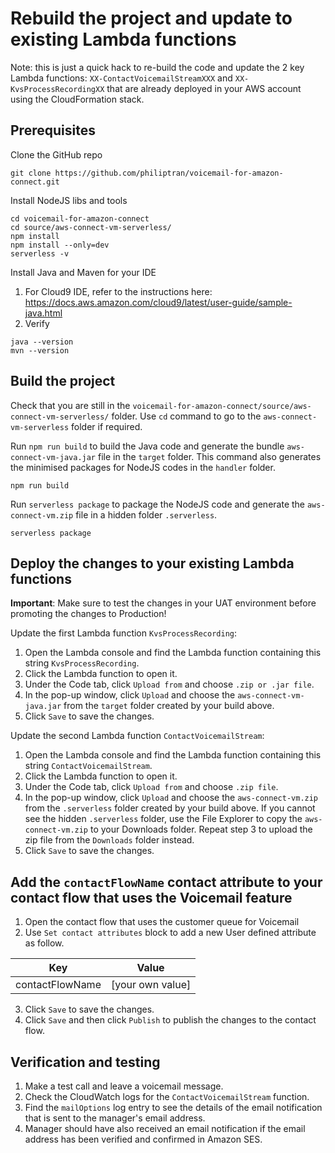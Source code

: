 # Rebuild the project and update to existing Lambda functions

Note: this is just a quick hack to re-build the code and update the 2 key Lambda functions: `XX-ContactVoicemailStreamXXX` and `XX-KvsProcessRecordingXX` that are already deployed in your AWS account using the CloudFormation stack.

## Prerequisites

Clone the GitHub repo

```
git clone https://github.com/philiptran/voicemail-for-amazon-connect.git
```

Install NodeJS libs and tools

```
cd voicemail-for-amazon-connect
cd source/aws-connect-vm-serverless/
npm install
npm install --only=dev
serverless -v
```

Install Java and Maven for your IDE

1. For Cloud9 IDE, refer to the instructions here: https://docs.aws.amazon.com/cloud9/latest/user-guide/sample-java.html
2. Verify

```
java --version
mvn --version
```

## Build the project

Check that you are still in the `voicemail-for-amazon-connect/source/aws-connect-vm-serverless/` folder. Use `cd` command to go to the `aws-connect-vm-serverless` folder if required.

Run `npm run build` to build the Java code and generate the bundle `aws-connect-vm-java.jar` file in the `target` folder. This command also generates the minimised packages for NodeJS codes in the `handler` folder.

```
npm run build
```

Run `serverless package` to package the NodeJS code and generate the `aws-connect-vm.zip` file in a hidden folder `.serverless`.

```
serverless package
```

## Deploy the changes to your existing Lambda functions

**Important**: Make sure to test the changes in your UAT environment before promoting the changes to Production!

Update the first Lambda function `KvsProcessRecording`:

1. Open the Lambda console and find the Lambda function containing this string `KvsProcessRecording`.
2. Click the Lambda function to open it.
3. Under the Code tab, click `Upload from` and choose `.zip or .jar file`.
4. In the pop-up window, click `Upload` and choose the `aws-connect-vm-java.jar` from the `target` folder created by your build above.
5. Click `Save` to save the changes.

Update the second Lambda function `ContactVoicemailStream`:

1. Open the Lambda console and find the Lambda function containing this string `ContactVoicemailStream`.
2. Click the Lambda function to open it.
3. Under the Code tab, click `Upload from` and choose `.zip file`.
4. In the pop-up window, click `Upload` and choose the `aws-connect-vm.zip` from the `.serverless` folder created by your build above. If you cannot see the hidden `.serverless` folder, use the File Explorer to copy the `aws-connect-vm.zip` to your Downloads folder. Repeat step 3 to upload the zip file from the `Downloads` folder instead.
5. Click `Save` to save the changes.


## Add the `contactFlowName` contact attribute to your contact flow that uses the Voicemail feature

1. Open the contact flow that uses the customer queue for Voicemail
2. Use `Set contact attributes` block to add a new User defined attribute as follow.

| Key             | Value            |
| --------------- | ---------------- |
| contactFlowName | [your own value] |

3. Click `Save` to save the changes.
4. Click `Save` and then click `Publish` to publish the changes to the contact flow.

## Verification and testing

1. Make a test call and leave a voicemail message.
2. Check the CloudWatch logs for the `ContactVoicemailStream` function.
3. Find the `mailOptions` log entry to see the details of the email notification that is sent to the manager's email address.
4. Manager should have also received an email notification if the email address has been verified and confirmed in Amazon SES.




